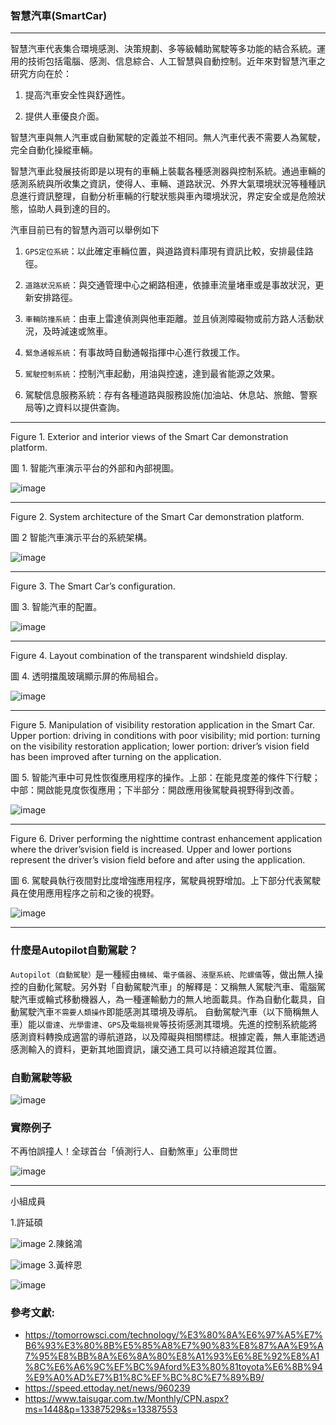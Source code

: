 ### 智慧汽車(SmartCar)
***
智慧汽車代表集合環境感測、決策規劃、多等級輔助駕駛等多功能的結合系統。運用的技術包括電腦、感測、信息綜合、人工智慧與自動控制。近年來對智慧汽車之研究方向在於：

1. 提高汽車安全性與舒適性。

2. 提供人車優良介面。

智慧汽車與無人汽車或自動駕駛的定義並不相同。無人汽車代表不需要人為駕駛，完全自動化操縱車輛。

智慧汽車此發展技術即是以現有的車輛上裝載各種感測器與控制系統。通過車輛的感測系統與所收集之資訊，使得人、車輛、道路狀況、外界大氣環境狀況等種種訊息進行資訊整理，自動分析車輛的行駛狀態與車內環境狀況，界定安全或是危險狀態，協助人員到達的目的。

汽車目前已有的智慧內涵可以舉例如下

1. ``GPS定位系統``：以此確定車輛位置，與道路資料庫現有資訊比較，安排最佳路徑。

2. ``道路狀況系統``：與交通管理中心之網路相連，依據車流量堵車或是事故狀況，更新安排路徑。

3. ``車輛防撞系統``：由車上雷達偵測與他車距離。並且偵測障礙物或前方路人活動狀況，及時減速或煞車。

4. ``緊急通報系統``：有事故時自動通報指揮中心進行救援工作。

5. ``駕駛控制系統``：控制汽車起動，用油與控速，達到最省能源之效果。

6. 駕駛信息服務系統：存有各種道路與服務設施(加油站、休息站、旅館、警察局等)之資料以提供查詢。
***
Figure 1. Exterior and interior views of the Smart Car demonstration platform.

圖 1. 智能汽車演示平台的外部和內部視圖。

![image](https://github.com/smartCarLab/smartCar/blob/master/image/image1.png?raw=true)
***

Figure 2. System architecture of the Smart Car demonstration platform.

圖 2 智能汽車演示平台的系統架構。

![image](https://github.com/smartCarLab/smartCar/blob/master/image/image2.png?raw=true)
***

Figure 3. The Smart Car’s configuration.

圖 3. 智能汽車的配置。

![image](https://github.com/smartCarLab/smartCar/blob/master/image/image3.png?raw=true)
***

Figure 4. Layout combination of the transparent windshield display.

圖 4. 透明擋風玻璃顯示屏的佈局組合。

![image](https://github.com/smartCarLab/smartCar/blob/master/image/image4.png?raw=true)
***

Figure 5. Manipulation of visibility restoration application in the Smart Car. Upper portion:
driving in conditions with poor visibility; mid portion: turning on the visibility restoration application;
lower portion: driver’s vision field has been improved after turning on the application.

圖 5. 智能汽車中可見性恢復應用程序的操作。上部：在能見度差的條件下行駛；中部：開啟能見度恢復應用；下半部分：開啟應用後駕駛員視野得到改善。

![image](https://github.com/smartCarLab/smartCar/blob/master/image/image5.png?raw=true)
***
Figure 6. Driver performing the nighttime contrast enhancement application where the
driver’svision field is increased. Upper and lower portions represent the driver’s vision field
before and after using the application.

圖 6. 駕駛員執行夜間對比度增強應用程序，駕駛員視野增加。上下部分代表駕駛員在使用應用程序之前和之後的視野。

![image](https://github.com/smartCarLab/smartCar/blob/master/image/image6.png?raw=true)
***
### 什麼是Autopilot自動駕駛？
``Autopilot（自動駕駛）``是一種經由``機械``、``電子儀器``、``液壓系統``、``陀螺儀``等，做出無人操控的自動化駕駛。另外對「自動駕駛汽車」的解釋是：又稱無人駕駛汽車、電腦駕駛汽車或輪式移動機器人，為一種運輸動力的無人地面載具。作為自動化載具，自動駕駛汽車``不需要人類操作``即能感測其環境及導航。
自動駕駛汽車（以下簡稱無人車）能以``雷達``、``光學雷達``、``GPS``及``電腦視覺``等技術感測其環境。先進的控制系統能將感測資料轉換成適當的導航道路，以及障礙與相關標誌。根據定義，無人車能透過感測輸入的資料，更新其地圖資訊，讓交通工具可以持續追蹤其位置。
### 自動駕駛等級
![image](https://scitechvista.nat.gov.tw/FileDownload/Article/20190702160618000000294.jpg)


### 實際例子

不再怕誤撞人！全球首台「偵測行人、自動煞車」公車問世

![image](https://cdn2.ettoday.net/images/2642/d2642415.jpg)

***
小組成員

1.許延碩

![image](https://scontent-tpe1-1.xx.fbcdn.net/v/t1.15752-9/308887636_399052499061965_4778204609374068111_n.jpg?stp=dst-jpg_p1080x2048&_nc_cat=111&ccb=1-7&_nc_sid=ae9488&_nc_ohc=W6yfbeQ_VYYAX9k3VKj&_nc_ht=scontent-tpe1-1.xx&oh=03_AVIStSP4TNm-LLtU-ttegL4wIlkUVaCgXJZN_M7nzxMfyg&oe=635AB82D)
2.陳銘鴻

![image](https://scontent-tpe1-1.xx.fbcdn.net/v/t1.15752-9/308205167_2879865088988955_5230412862493570143_n.jpg?stp=dst-jpg_p1080x2048&_nc_cat=106&ccb=1-7&_nc_sid=ae9488&_nc_ohc=XnxEGVlCv18AX9M7Ous&_nc_ht=scontent-tpe1-1.xx&oh=03_AVITOzZXnH4V8Lby0UvNxjR59Kw9P-YhJPWzfx5Oja_ExA&oe=635B23B9)
3.黃梓恩

![image](https://scontent-tpe1-1.xx.fbcdn.net/v/t1.15752-9/305988222_432894212167153_103112254391672069_n.png?_nc_cat=111&ccb=1-7&_nc_sid=ae9488&_nc_ohc=tKqV0gFhV9UAX8J_tvA&_nc_ht=scontent-tpe1-1.xx&oh=03_AVJixdkhwqPBJ1J_j09rBH8zZAlYrK7vNRYfZaeTRTAMAA&oe=635A97B6)
### 參考文獻:
* https://tomorrowsci.com/technology/%E3%80%8A%E6%97%A5%E7%B6%93%E3%80%8B%E5%85%A8%E7%90%83%E8%87%AA%E9%A7%95%E8%BB%8A%E6%8A%80%E8%A1%93%E6%8E%92%E8%A1%8C%E6%A6%9C%EF%BC%9Aford%E3%80%81toyota%E6%8B%94%E9%A0%AD%E7%B1%8C%EF%BC%8C%E7%89%B9/
* https://speed.ettoday.net/news/960239
* https://www.taisugar.com.tw/Monthly/CPN.aspx?ms=1448&p=13387529&s=13387553

